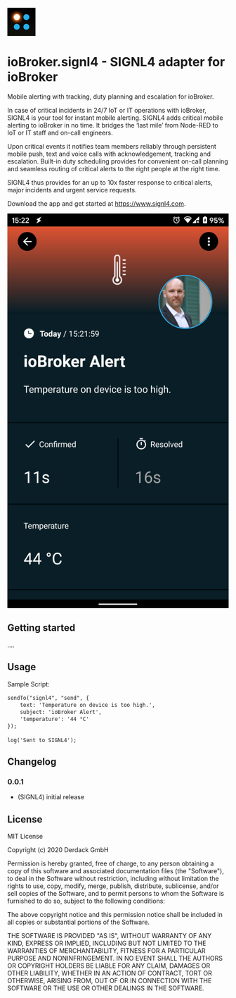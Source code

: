 ![Logo](admin/signl4.png)
# ioBroker.signl4 - SIGNL4 adapter for ioBroker

Mobile alerting with tracking, duty planning and escalation for ioBroker.

In case of critical incidents in 24/7 IoT or IT operations with ioBroker, SIGNL4 is your tool for instant mobile alerting. SIGNL4 adds critical mobile alerting to ioBroker in no time. It bridges the ‘last mile’ from Node-RED to IoT or IT staff and on-call engineers.

Upon critical events it notifies team members reliably through persistent mobile push, text and voice calls with acknowledgement, tracking and escalation. Built-in duty scheduling provides for convenient on-call planning and seamless routing of critical alerts to the right people at the right time.

SIGNL4 thus provides for an up to 10x faster response to critical alerts, major incidents and urgent service requests.

Download the app and get started at https://www.signl4.com.

![SIGNL4](signl4-iobroker.png)

## Getting started

....

## Usage

Sample Script:

```
sendTo("signl4", "send", {
	text: 'Temperature on device is too high.',
	subject: 'ioBroker Alert',
	'temperature': '44 °C'
});

log('Sent to SIGNL4');
```

## Changelog

### 0.0.1
* (SIGNL4) initial release

## License
MIT License

Copyright (c) 2020 Derdack GmbH

Permission is hereby granted, free of charge, to any person obtaining a copy
of this software and associated documentation files (the "Software"), to deal
in the Software without restriction, including without limitation the rights
to use, copy, modify, merge, publish, distribute, sublicense, and/or sell
copies of the Software, and to permit persons to whom the Software is
furnished to do so, subject to the following conditions:

The above copyright notice and this permission notice shall be included in all
copies or substantial portions of the Software.

THE SOFTWARE IS PROVIDED "AS IS", WITHOUT WARRANTY OF ANY KIND, EXPRESS OR
IMPLIED, INCLUDING BUT NOT LIMITED TO THE WARRANTIES OF MERCHANTABILITY,
FITNESS FOR A PARTICULAR PURPOSE AND NONINFRINGEMENT. IN NO EVENT SHALL THE
AUTHORS OR COPYRIGHT HOLDERS BE LIABLE FOR ANY CLAIM, DAMAGES OR OTHER
LIABILITY, WHETHER IN AN ACTION OF CONTRACT, TORT OR OTHERWISE, ARISING FROM,
OUT OF OR IN CONNECTION WITH THE SOFTWARE OR THE USE OR OTHER DEALINGS IN THE
SOFTWARE.
